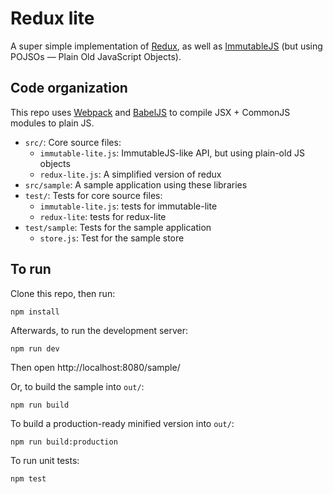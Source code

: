 Redux lite
==========

A super simple implementation of [Redux](https://github.com/reactjs/redux),
as well as [ImmutableJS](https://facebook.github.io/immutable-js/)
(but using POJSOs — Plain Old JavaScript Objects).

Code organization
-----------------
This repo uses [Webpack](https://webpack.github.io/) and
[BabelJS](https://babeljs.io/) to compile JSX + CommonJS modules
to plain JS.

* `src/`: Core source files:
    * `immutable-lite.js`: ImmutableJS-like API, but using plain-old JS objects
    * `redux-lite.js`: A simplified version of redux
* `src/sample`: A sample application using these libraries
* `test/`: Tests for core source files:
    * `immutable-lite.js`: tests for immutable-lite
    * `redux-lite`: tests for redux-lite
* `test/sample`: Tests for the sample application
    * `store.js`: Test for the sample store 

To run
------

Clone this repo, then run:

    npm install

Afterwards, to run the development server:

    npm run dev
    
Then open http://localhost:8080/sample/

Or, to build the sample into `out/`:

    npm run build

To build a production-ready minified version into `out/`:

    npm run build:production

To run unit tests:

    npm test